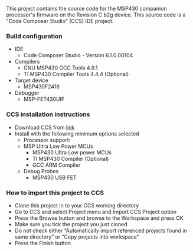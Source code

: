 
This project contains the source code for the MSP430 companion processor's firmware on the Revision C b2g device. This source code is a "Code Composer Studio" (CCS) IDE project.

### Build configuration
* IDE
  * Code Composer Studio - Version 6.1.0.00104
* Compilers
  * GNU MSP430 GCC Tools 4.9.1
  * TI MSP430 Compiler Tools 4.4.4 (Optional)
* Target device
  * MSP430F2418
* Debugger
  * MSP-FET430UIF

### CCS installation instructions
* Download CCS from [link](http://processors.wiki.ti.com/index.php/Download_CCS)
* Install with the following minimum options selected
  * Processor support: 
   * MSP Ultra Low Power MCUs
     * MSP430 Ultra Low power MCUs
     * TI MSP430 Compiler (Optional)
     * GCC ARM Compiler
  * Debug Probes
     * MSP430 USB FET

### How to import this project to CCS
* Clone this project in to your CCS working directory
* Go to CCS and select Project menu and Import CCS Project option
* Press the Browse button and browse to the Workspace and press OK
* Make sure you tick the project you just cloned
* Do not check either “Automatically import referenced projects found in same directory” or “Copy projects into workspace”
* Press the Finish button
